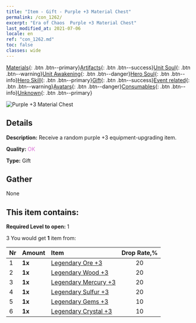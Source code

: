 ```yaml
---
title: "Item - Gift - Purple +3 Material Chest"
permalink: /con_1262/
excerpt: "Era of Chaos  Purple +3 Material Chest"
last_modified_at: 2021-07-06
locale: en
ref: "con_1262.md"
toc: false
classes: wide
---
```

 [Materials](/Items/){: .btn .btn--primary}[Artifacts](/Items/Artifacts/){: .btn .btn--success}[Unit Soul](/Items/UnitSoul/){: .btn .btn--warning}[Unit Awakening](/Items/UnitAwakening/){: .btn .btn--danger}[Hero Soul](/Items/HeroSoul/){: .btn .btn--info}[Hero Skill](/Items/HeroSkill/){: .btn .btn--primary}[Gift](/Items/Gift/){: .btn .btn--success}[Event related](/Items/Events/){: .btn .btn--warning}[Avatars](/Items/Avatars/){: .btn .btn--danger}[Consumables](/Items/Consumables/){: .btn .btn--info}[Unknown](/Items/Unknown/){: .btn .btn--primary}

 ![Purple +3 Material Chest](/images/t/i_304002.png)

## Details
 **Description:** Receive a random purple +3 equipment-upgrading item.

 **Quality:** <span style="color: #DA70D6">OK</span>

 **Type:** Gift

## Gather

  None

## This item contains:

 **Required Level to open:** 1

 3 You would get **1** item  from:

  | Nr | Amount |     Item    | Drop Rate,% |
  |:---|:-------|:------------|:---------:|
  | 1 |  **1x** | [Legendary Ore +3](/Items/mat_54/) | 20 | 
  | 2 |  **1x** | [Legendary Wood +3](/Items/mat_55/) | 20 | 
  | 3 |  **1x** | [Legendary Mercury +3](/Items/mat_56/) | 20 | 
  | 4 |  **1x** | [Legendary Sulfur +3](/Items/mat_57/) | 20 | 
  | 5 |  **1x** | [Legendary Gems +3](/Items/mat_58/) | 10 | 
  | 6 |  **1x** | [Legendary Crystal +3](/Items/mat_59/) | 10 | 
